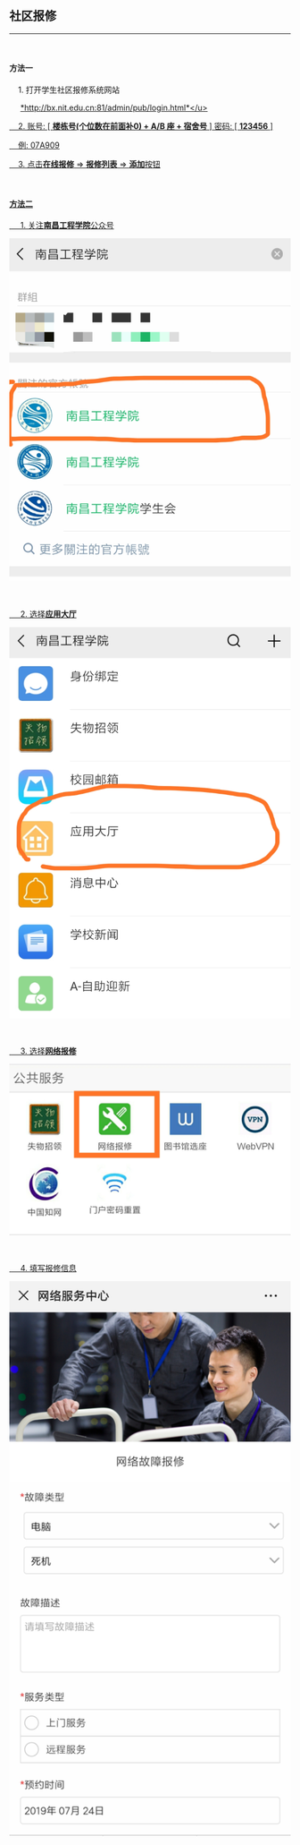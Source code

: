 ## 社区报修

---

<br>

#### 方法一  
&nbsp;&nbsp;&nbsp;&nbsp;1. 打开学生社区报修系统网站 

&nbsp;&nbsp;&nbsp;&nbsp; <u>*http://bx.nit.edu.cn:81/admin/pub/login.html*</u>

&nbsp;&nbsp;&nbsp;&nbsp;2. 账号: [ **楼栋号(个位数在前面补0) + A/B 座 + 宿舍号** ] 密码: [ **123456** ]

&nbsp;&nbsp;&nbsp;&nbsp;例:  07A909

&nbsp;&nbsp;&nbsp;&nbsp;3. 点击**在线报修**  =>  **报修列表**  =>  **添加**按钮


  
<br>

#### 方法二
&nbsp;&nbsp;&nbsp;&nbsp; 1. 关注**南昌工程学院**公众号

![微信公众号1](../images/mdpics/score2-1.png)

<br>

&nbsp;&nbsp;&nbsp;&nbsp; 2. 选择**应用大厅**

![微信公众号2](../images/mdpics/score2-2.png)

<br>

&nbsp;&nbsp;&nbsp;&nbsp; 3. 选择**网络报修**

![微信公众号2](../images/mdpics/repair2-2.png)

<br>

&nbsp;&nbsp;&nbsp;&nbsp; 4. 填写报修信息

![微信公众号2](../images/mdpics/repair2-3.png)

<br>